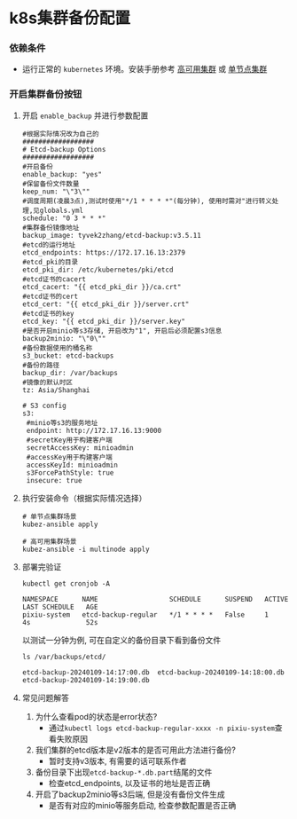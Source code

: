 # k8s集群备份配置
### 依赖条件
- 运行正常的 `kubernetes` 环境。安装手册参考 [高可用集群](../install/multinode.md) 或 [单节点集群](../install/all-in-one.md)

### 开启集群备份按钮
1. 开启 `enable_backup` 并进行参数配置
    ```shell
   #根据实际情况改为自己的
   ##################
   # Etcd-backup Options
   ##################
   #开启备份
   enable_backup: "yes"
   #保留备份文件数量
   keep_num: "\"3\""
   #调度周期(凌晨3点),测试时使用"*/1 * * * *"(每分钟), 使用时需对"进行转义处理,见globals.yml
   schedule: "0 3 * * *"
   #集群备份镜像地址
   backup_image: tyvek2zhang/etcd-backup:v3.5.11
   #etcd的运行地址
   etcd_endpoints: https://172.17.16.13:2379
   #etcd_pki的目录
   etcd_pki_dir: /etc/kubernetes/pki/etcd
   #etcd证书的cacert
   etcd_cacert: "{{ etcd_pki_dir }}/ca.crt"
   #etcd证书的cert
   etcd_cert: "{{ etcd_pki_dir }}/server.crt"
   #etcd证书的key
   etcd_key: "{{ etcd_pki_dir }}/server.key"
   #是否开启minio等s3存储, 开启改为"1", 开启后必须配置s3信息
   backup2minio: "\"0\""
   #备份数据使用的桶名称
   s3_bucket: etcd-backups
   #备份的路径
   backup_dir: /var/backups
   #镜像的默认时区
   tz: Asia/Shanghai

   # S3 config
   s3:
     #minio等s3的服务地址
     endpoint: http://172.17.16.13:9000
     #secretKey用于构建客户端
     secretAccessKey: minioadmin
     #accessKey用于构建客户端
     accessKeyId: minioadmin
     s3ForcePathStyle: true
     insecure: true
   ```

2. 执行安装命令（根据实际情况选择）

   ```shell
   # 单节点集群场景
   kubez-ansible apply

   # 高可用集群场景
   kubez-ansible -i multinode apply
   ```

3. 部署完验证

   ```shell
   kubectl get cronjob -A
   ```

   ```shell
   NAMESPACE      NAME                  SCHEDULE      SUSPEND   ACTIVE   LAST SCHEDULE   AGE
   pixiu-system   etcd-backup-regular   */1 * * * *   False     1        4s              52s
   ```

   以测试一分钟为例, 可在自定义的备份目录下看到备份文件

   ```shell
   ls /var/backups/etcd/
   ```

   ```shell
   etcd-backup-20240109-14:17:00.db  etcd-backup-20240109-14:18:00.db  etcd-backup-20240109-14:19:00.db
   ```

4. 常见问题解答
   1. 为什么查看pod的状态是error状态?
      - 通过`kubectl logs etcd-backup-regular-xxxx -n pixiu-system`查看失败原因
   2. 我们集群的etcd版本是v2版本的是否可用此方法进行备份?
      - 暂时支持v3版本, 有需要的话可联系作者
   3. 备份目录下出现`etcd-backup-*.db.part`结尾的文件
      - 检查etcd_endpoints, 以及证书的地址是否正确
   4. 开启了backup2minio等s3后端, 但是没有备份文件生成
      - 是否有对应的minio等服务启动, 检查参数配置是否正确